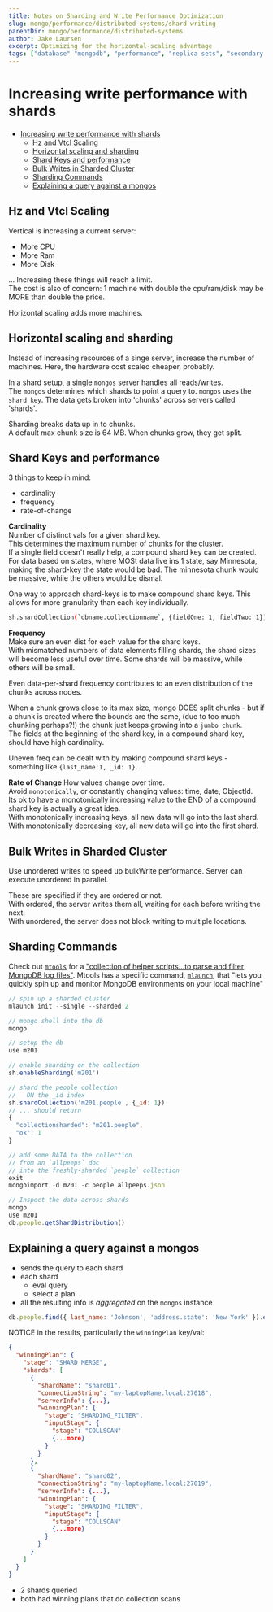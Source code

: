 ```yaml
---
title: Notes on Sharding and Write Performance Optimization
slug: mongo/performance/distributed-systems/shard-writing
parentDir: mongo/performance/distributed-systems
author: Jake Laursen
excerpt: Optimizing for the horizontal-scaling advantage
tags: ["database" "mongodb", "performance", "replica sets", "secondary nodes", "indexes"]
---
```


# Increasing write performance with shards

- [Increasing write performance with shards](#increasing-write-performance-with-shards)
  - [Hz and Vtcl Scaling](#hz-and-vtcl-scaling)
  - [Horizontal scaling and sharding](#horizontal-scaling-and-sharding)
  - [Shard Keys and performance](#shard-keys-and-performance)
  - [Bulk Writes in Sharded Cluster](#bulk-writes-in-sharded-cluster)
  - [Sharding Commands](#sharding-commands)
  - [Explaining a query against a mongos](#explaining-a-query-against-a-mongos)

## Hz and Vtcl Scaling

Vertical is increasing a current server:

- More CPU
- More Ram
- More Disk

... Increasing these things will reach a limit.  
 The cost is also of concern: 1 machine with double the cpu/ram/disk may be MORE than double the price.

Horizontal scaling adds more machines.

## Horizontal scaling and sharding

Instead of increasing resources of a singe server, increase the number of machines. Here, the hardware cost scaled cheaper, probably.

In a shard setup, a single `mongos` server handles all reads/writes.  
The `mongos` determines which shards to point a query to. `mongos` uses the `shard key`. The data gets broken into 'chunks' across servers called 'shards'.

Sharding breaks data up in to chunks.  
A default max chunk size is 64 MB. When chunks grow, they get split.

## Shard Keys and performance

3 things to keep in mind:

- cardinality
- frequency
- rate-of-change

**Cardinality**  
 Number of distinct vals for a given shard key.  
 This determines the maximum number of chunks for the cluster.  
 If a single field doesn't really help, a compound shard key can be created.  
 For data based on states, where MOSt data live ins 1 state, say Minnesota, making the shard-key the state would be bad. The minnesota chunk would be massive, while the others would be dismal.

One way to approach shard-keys is to make compound shard keys. This allows for more granularity than each key individually.

```bash
sh.shardCollection(`dbname.collectionname`, {fieldOne: 1, fieldTwo: 1})
```

**Frequency**  
Make sure an even dist for each value for the shard keys.  
With mismatched numbers of data elements filling shards, the shard sizes will become less useful over time. Some shards will be massive, while others will be small.

Even data-per-shard frequency contributes to an even distribution of the chunks across nodes.

When a chunk grows close to its max size, mongo DOES split chunks - but if a chunk is created where the bounds are the same, (due to too much chunking perhaps?!) the chunk just keeps growing into a `jumbo chunk`.  
The fields at the beginning of the shard key, in a compound shard key, should have high cardinality.

Uneven freq can be dealt with by making compound shard keys - something like `{last_name:1, _id: 1}`.

**Rate of Change**
How values change over time.  
Avoid `monotonically`, or constantly changing values: time, date, ObjectId.  
Its ok to have a monotonically increasing value to the END of a compound shard key is actually a great idea.  
With monotonically increasing keys, all new data will go into the last shard.  
With monotonically decreasing key, all new data will go into the first shard.

## Bulk Writes in Sharded Cluster

Use unordered writes to speed up bulkWrite performance.
Server can execute unordered in parallel.

These are specified if they are ordered or not.  
With ordered, the server writes them all, waiting for each before writing the next.  
With unordered, the server does not block writing to multiple locations.

## Sharding Commands

Check out [`mtools`](https://github.com/rueckstiess/mtools) for a ["collection of helper scripts...to parse and filter MongoDB log files"](https://www.mongodb.com/blog/post/introducing-mtools). Mtools has a specific command, [`mlaunch`](http://blog.rueckstiess.com/mtools/mlaunch.html), that "lets you quickly spin up and monitor MongoDB environments on your local machine"

```js
// spin up a sharded cluster
mlaunch init --single --sharded 2

// mongo shell into the db
mongo

// setup the db
use m201

// enable sharding on the collection
sh.enableSharding('m201')

// shard the people collection
//   ON the _id index
sh.shardCollection('m201.people', {_id: 1})
// ... should return
{
  "collectionsharded": "m201.people",
  "ok": 1
}

// add some DATA to the collection
// from an `allpeeps` doc
// into the freshly-sharded `people` collection
exit
mongoimport -d m201 -c people allpeeps.json

// Inspect the data across shards
mongo
use m201
db.people.getShardDistribution()
```

## Explaining a query against a mongos

- sends the query to each shard
- each shard
  - eval query
  - select a plan
- all the resulting info is _aggregated_ on the `mongos` instance

```js
db.people.find({ last_name: 'Johnson', 'address.state': 'New York' }).explain();
```

NOTICE in the results, particularly the `winningPlan` key/val:

```json
{
  "winningPlan": {
    "stage": "SHARD_MERGE",
    "shards": [
      {
        "shardName": "shard01",
        "connectionString": "my-laptopName.local:27018",
        "serverInfo": {...},
        "winningPlan": {
          "stage": "SHARDING_FILTER",
          "inputStage": {
            "stage": "COLLSCAN"
            {...more}
          }
        }
      },
      {
        "shardName": "shard02",
        "connectionString": "my-laptopName.local:27019",
        "serverInfo": {...},
        "winningPlan": {
          "stage": "SHARDING_FILTER",
          "inputStage": {
            "stage": "COLLSCAN"
            {...more}
          }
        }
      }
    ]
  }
}
```

- 2 shards queried
- both had winning plans that do collection scans
